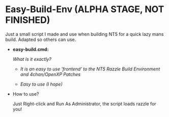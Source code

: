 # Easy-Build-Env (ALPHA STAGE, NOT FINISHED)
Just a small script I made and use when building NT5 for a quick lazy mans build. Adapted so others can use.



- **easy-build.cmd:**

  *What is it exactly?*

  - *It is an easy to use 'frontend' to the NT5 Razzle Build Environment and 4chan/OpenXP Patches*

  - *Easy to use (I hope)*

- How to use?

  Just Right-click and Run As Administrator, the script loads razzle for you!

